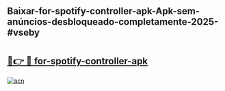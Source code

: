## Baixar-for-spotify-controller-apk-Apk-sem-anúncios-desbloqueado-completamente-2025-#vseby

# <h2><a href="https://ainizakaria.my?title=for-spotify-controller-apk&ref=22M">🔗👉 🔴 for-spotify-controller-apk</a></h2>

[![acn](https://github.com/user-attachments/assets/0f9c940e-d8b0-45ae-aac7-cd30a18b3e1c)](https://ainizakaria.my?title=for-spotify-controller-apk&ref=22M)

